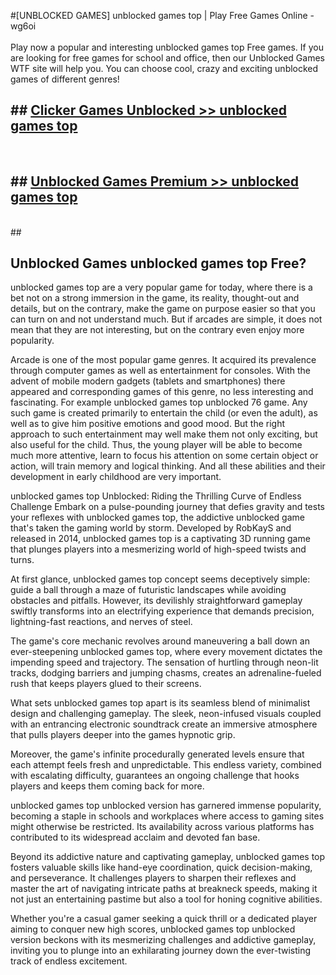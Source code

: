 #[UNBLOCKED GAMES] unblocked games top | Play Free Games Online - wg6oi <br>
<br>
Play now a popular and interesting unblocked games top Free games. If you are looking for free games for school and office, then our Unblocked Games WTF site will help you. You can choose cool, crazy and exciting unblocked games of different genres!


## ##  [Clicker Games Unblocked >> unblocked games top](http://freeplayer.one?title=unblocked_games_top&ref=22)
  <br>

##  ## [Unblocked Games Premium >> unblocked games top](http://freeplayer.one?title=unblocked_games_top&ref=22)
  <br>
  ##



## Unblocked Games unblocked games top Free?

unblocked games top are a very popular game for today, where there is a bet not on a strong immersion in the game, its reality, thought-out and details, but on the contrary, make the game on purpose easier so that you can turn on and not understand much. But if arcades are simple, it does not mean that they are not interesting, but on the contrary even enjoy more popularity.

Arcade is one of the most popular game genres. It acquired its prevalence through computer games as well as entertainment for consoles. With the advent of mobile modern gadgets (tablets and smartphones) there appeared and corresponding games of this genre, no less interesting and fascinating. For example unblocked games top unblocked 76 game. Any such game is created primarily to entertain the child (or even the adult), as well as to give him positive emotions and good mood. But the right approach to such entertainment may well make them not only exciting, but also useful for the child. Thus, the young player will be able to become much more attentive, learn to focus his attention on some certain object or action, will train memory and logical thinking. And all these abilities and their development in early childhood are very important.

unblocked games top Unblocked: Riding the Thrilling Curve of Endless Challenge
Embark on a pulse-pounding journey that defies gravity and tests your reflexes with unblocked games top, the addictive unblocked game that's taken the gaming world by storm. Developed by RobKayS and released in 2014, unblocked games top is a captivating 3D running game that plunges players into a mesmerizing world of high-speed twists and turns.

At first glance, unblocked games top concept seems deceptively simple: guide a ball through a maze of futuristic landscapes while avoiding obstacles and pitfalls. However, its devilishly straightforward gameplay swiftly transforms into an electrifying experience that demands precision, lightning-fast reactions, and nerves of steel.

The game's core mechanic revolves around maneuvering a ball down an ever-steepening unblocked games top, where every movement dictates the impending speed and trajectory. The sensation of hurtling through neon-lit tracks, dodging barriers and jumping chasms, creates an adrenaline-fueled rush that keeps players glued to their screens.

What sets unblocked games top apart is its seamless blend of minimalist design and challenging gameplay. The sleek, neon-infused visuals coupled with an entrancing electronic soundtrack create an immersive atmosphere that pulls players deeper into the games hypnotic grip.

Moreover, the game's infinite procedurally generated levels ensure that each attempt feels fresh and unpredictable. This endless variety, combined with escalating difficulty, guarantees an ongoing challenge that hooks players and keeps them coming back for more.

unblocked games top unblocked version has garnered immense popularity, becoming a staple in schools and workplaces where access to gaming sites might otherwise be restricted. Its availability across various platforms has contributed to its widespread acclaim and devoted fan base.

Beyond its addictive nature and captivating gameplay, unblocked games top fosters valuable skills like hand-eye coordination, quick decision-making, and perseverance. It challenges players to sharpen their reflexes and master the art of navigating intricate paths at breakneck speeds, making it not just an entertaining pastime but also a tool for honing cognitive abilities.

Whether you're a casual gamer seeking a quick thrill or a dedicated player aiming to conquer new high scores, unblocked games top unblocked version beckons with its mesmerizing challenges and addictive gameplay, inviting you to plunge into an exhilarating journey down the ever-twisting track of endless excitement.